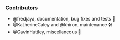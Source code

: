 <!--
A new scriv changelog fragment.

Uncomment the section that is right (remove the HTML comment wrapper).
-->

### Contributors

- @fredjaya, documentation, bug fixes and tests 🚀
- @KatherineCaley and @khiron, maintenance 🛠️
- @GavinHuttley, miscellaneous 🍥

<!--
### ENH

- A bullet item for the ENH category.

-->
<!--
### BUG

- A bullet item for the BUG category.

-->
<!--
### DOC

- A bullet item for the DOC category.

-->
<!--
### Deprecations

- A bullet item for the Deprecations category.

-->
<!--
### Discontinued

- A bullet item for the Discontinued category.

-->
